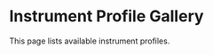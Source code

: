 # Instrument Profile Gallery

This page lists available instrument profiles.

<!-- Profile gallery will be auto-generated here by a script -->